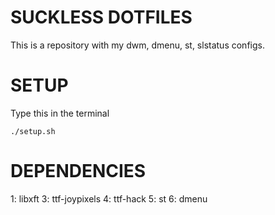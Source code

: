 # SUCKLESS DOTFILES
This is a repository with my dwm, dmenu, st, slstatus configs.

# SETUP
Type this in the terminal
```
./setup.sh
```

# DEPENDENCIES
1: libxft
3: ttf-joypixels
4: ttf-hack
5: st
6: dmenu


